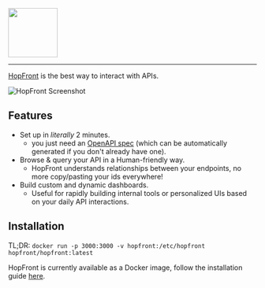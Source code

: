 <picture>
  <source media="(prefers-color-scheme: dark)" srcset="https://github.com/hopfront/hopfront/assets/2743541/f8722185-ebb1-434f-b9ba-52cfc1ba0941">
  <img src="https://github.com/hopfront/hopfront/assets/2743541/48dc1776-3069-4aa5-96b2-79ae14cb2523" height="100">
</picture>

---

[HopFront](https://hopfront.com/) is the best way to interact with APIs.

![HopFront Screenshot](https://assets-global.website-files.com/6509ca11e3b6da53bf4fc5f3/655759bca870a588237dd248_Group%2030-p-1080.png)

## Features
- Set up in _literally_ 2 minutes.
  - you just need an [OpenAPI spec](https://spec.openapis.org/oas/latest.html) (which can be automatically generated if you don't already have one).
- Browse & query your API in a Human-friendly way.
  - HopFront understands relationships between your endpoints, no more copy/pasting your ids everywhere!
- Build custom and dynamic dashboards.
  - Useful for rapidly building internal tools or personalized UIs based on your daily API interactions.

## Installation
TL;DR: `docker run -p 3000:3000 -v hopfront:/etc/hopfront hopfront/hopfront:latest`

HopFront is currently available as a Docker image, follow the installation guide [here](https://hub.docker.com/r/hopfront/hopfront).

